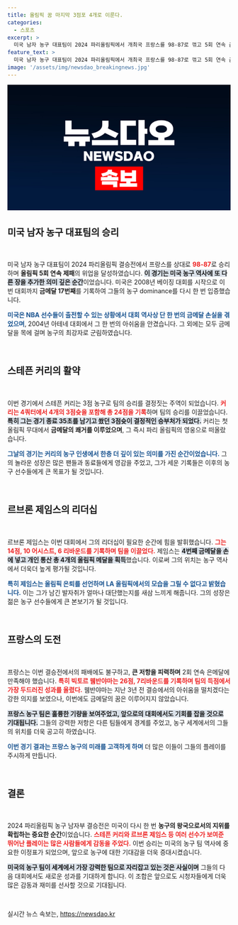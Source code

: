 ```yaml
---
title: 올림픽 꿈 마지막 3점포 4개로 이룬다.
categories:
  - 스포츠
excerpt: >
  미국 남자 농구 대표팀이 2024 파리올림픽에서 개최국 프랑스를 98-87로 꺾고 5회 연속 금메달을 차지했다. 스테픈 커리가 결정적인 3점슛으로 승리를 이끌며 첫 올림픽 금메달을 목에 걸었고, 르브론 제임스는 네 번째 메달을 획득했다.
feature_text: >
  미국 남자 농구 대표팀이 2024 파리올림픽에서 개최국 프랑스를 98-87로 꺾고 5회 연속 금메달을 차지했다. 스테픈 커리가 결정적인 3점슛으로 승리를 이끌며 첫 올림픽 금메달을 목에 걸었고, 르브론 제임스는 네 번째 메달을 획득했다.
image: '/assets/img/newsdao_breakingnews.jpg'
---
```


<p><img src="/assets/img/newsdao_breakingnews.jpg" alt="koreaapp 속보" /></p>

<h2 data-ke-size="size26">미국 남자 농구 대표팀의 승리</h2>

<p data-ke-size="size16">&nbsp;</p>

<p>미국 남자 농구 대표팀이 2024 파리올림픽 결승전에서 프랑스를 상대로 <b><span style="color: #ee2323;">98-87</span></b>로 승리하며 <strong>올림픽 5회 연속 제패</strong>의 위업을 달성하였습니다. <b><span style="background-color: #21538527;">이 경기는 미국 농구 역사에 또 다른 장을 추가한 의미 깊은 순간</span></b>이었습니다. 미국은 2008년 베이징 대회를 시작으로 이번 대회까지 <strong>금메달 17번째</strong>를 기록하여 그들의 농구 dominance를 다시 한 번 입증했습니다. </p>

<p><b><span style="color: #1a5490;">미국은 NBA 선수들이 출전할 수 있는 상황에서 대회 역사상 단 한 번의 금메달 손실을 겪었으며</span></b>, 2004년 아테네 대회에서 그 한 번의 아쉬움을 안겼습니다. 그 외에는 모두 금메달을 목에 걸며 농구의 최강자로 군림하였습니다.</p>

<p data-ke-size="size16">&nbsp;</p>

<h2 data-ke-size="size26">스테픈 커리의 활약</h2>

<p data-ke-size="size16">&nbsp;</p>

<p>이번 경기에서 스테픈 커리는 3점 농구로 팀의 승리를 결정짓는 주역이 되었습니다. <b><span style="color: #ee2323;">커리는 4쿼터에서 4개의 3점슛을 포함해 총 24점을 기록</span></b>하며 팀의 승리를 이끌었습니다. <b><span style="background-color: #21538527;">특히 그는 경기 종료 35초를 남기고 쐈던 3점슛이 결정적인 승부처가 되었다.</span></b> 커리는 첫 올림픽 무대에서 <strong>금메달의 쾌거를 이루었으며</strong>, 그 즉시 파리 올림픽의 영웅으로 떠올랐습니다.</p>

<p><b><span style="color: #1a5490;">그날의 경기는 커리의 농구 인생에서 한층 더 깊이 있는 의미를 가진 순간이었습니다.</span></b> 그의 놀라운 성장은 많은 팬들과 동료들에게 영감을 주었고, 그가 세운 기록들은 이후의 농구 선수들에게 큰 목표가 될 것입니다.</p>

<p data-ke-size="size16">&nbsp;</p>

<h2 data-ke-size="size26">르브론 제임스의 리더십</h2>

<p data-ke-size="size16">&nbsp;</p>

<p>르브론 제임스는 이번 대회에서 그의 리더십이 필요한 순간에 힘을 발휘했습니다. <b><span style="color: #ee2323;">그는 14점, 10 어시스트, 6 리바운드를 기록하며 팀을 이끌었다.</span></b> 제임스는 <b><span style="background-color: #21538527;">4번째 금메달을 손에 넣고 개인 통산 총 4개의 올림픽 메달을 획득</span></b>했습니다. 이로써 그의 위치는 농구 역사에서 더욱더 높게 평가될 것입니다.</p>

<p><b><span style="color: #1a5490;">특히 제임스는 올림픽 은퇴를 선언하며 LA 올림픽에서의 모습을 그릴 수 없다고 밝혔습니다.</span></b> 이는 그가 남긴 발자취가 얼마나 대단했는지를 새삼 느끼게 해줍니다. 그의 성장은 젊은 농구 선수들에게 큰 본보기가 될 것입니다.</p>

<p data-ke-size="size16">&nbsp;</p>

<h2 data-ke-size="size26">프랑스의 도전</h2>

<p data-ke-size="size16">&nbsp;</p>

<p>프랑스는 이번 결승전에서의 패배에도 불구하고, <strong>큰 저항을 피력하며</strong> 2회 연속 은메달에 만족해야 했습니다. <b><span style="color: #ee2323;">특히 빅토르 웸반야마는 26점, 7리바운드를 기록하며 팀의 득점에서 가장 두드러진 성과를 올렸다.</span></b> 웸반야마는 지난 3년 전 결승에서의 아쉬움을 떨치겠다는 강한 의지를 보였으나, 이번에도 금메달의 꿈은 이루어지지 않았습니다.</p>

<p><b><span style="background-color: #21538527;">프랑스 농구 팀은 훌륭한 기량을 보여주었고, 앞으로의 대회에서도 기회를 잡을 것으로 기대됩니다.</span></b> 그들의 강력한 저항은 다른 팀들에게 경계를 주었고, 농구 세계에서의 그들의 위치를 더욱 공고히 하였습니다.</p>

<p><b><span style="color: #1a5490;">이번 경기 결과는 프랑스 농구의 미래를 고객하게 하며</span></b> 더 많은 이들이 그들의 플레이를 주시하게 만듭니다. </p>

<p data-ke-size="size16">&nbsp;</p>

<h2 data-ke-size="size26">결론</h2>

<p data-ke-size="size16">&nbsp;</p>

<p>2024 파리올림픽 농구 남자부 결승전은 미국이 다시 한 번 <strong>농구의 왕국으로서의 지위를 확립하는 중요한 순간</strong>이었습니다. <b><span style="color: #ee2323;">스테픈 커리와 르브론 제임스 등 여러 선수가 보여준 뛰어난 플레이는 많은 사람들에게 감동을 주었다.</span></b> 이번 승리는 미국의 농구 팀 역사에 중요한 이정표가 되었으며, 앞으로 농구에 대한 기대감을 더욱 증대시켰습니다.</p>

<p><b><span style="background-color: #21538527;">미국의 농구 팀이 세계에서 가장 강력한 팀으로 자리잡고 있는 것은 사실이며</span></b> 그들의 다음 대회에서도 새로운 성과를 기대하게 합니다. 이 조합은 앞으로도 시청자들에게 더욱 많은 감동과 재미를 선사할 것으로 기대됩니다. </p>

<p data-ke-size="size16">&nbsp;</p>
실시간 뉴스 속보는, <a href="https://newsdao.kr" rel="dofollow">https://newsdao.kr</a>



